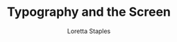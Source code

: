 ---
title: Typography and the Screen
author: Loretta Staples
link: "/assets/pdf/staples-typography.pdf"
---
